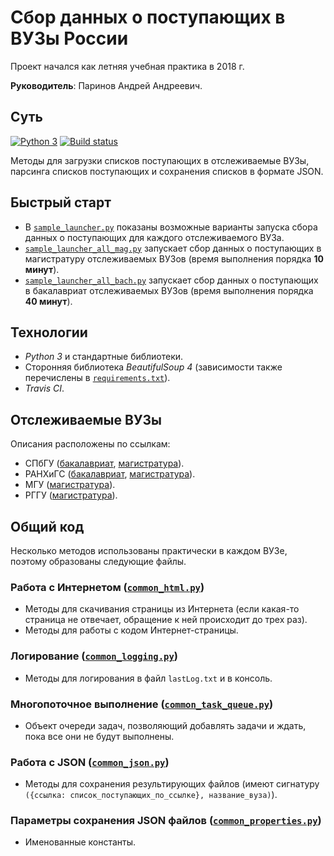 # Сбор данных о поступающих в ВУЗы России
Проект начался как летняя учебная практика в 2018 г.

**Руководитель**: Паринов Андрей Андреевич.

## Суть
[![Python 3](https://img.shields.io/badge/python-3.6-blue.svg)](https://www.python.org/downloads/release/python-360/)
[![Build status](https://travis-ci.org/SerVB/abit-analytics.svg?master)](https://travis-ci.org/SerVB/abit-analytics)

Методы для загрузки списков поступающих в отслеживаемые ВУЗы, парсинга списков поступающих и сохранения списков в формате JSON.

## Быстрый старт
- В [`sample_launcher.py`](sample_launcher.py) показаны возможные варианты запуска сбора данных о поступающих для каждого отслеживаемого ВУЗа.
- [`sample_launcher_all_mag.py`](sample_launcher_all_mag.py) запускает сбор данных о поступающих в магистратуру отслеживаемых ВУЗов (время выполнения порядка **10 минут**).
- [`sample_launcher_all_bach.py`](sample_launcher_all_bach.py) запускает сбор данных о поступающих в бакалавриат отслеживаемых ВУЗов (время выполнения порядка **40 минут**).

## Технологии
- *Python 3* и стандартные библиотеки.
- Сторонняя библиотека *BeautifulSoup 4* (зависимости также перечислены в [`requirements.txt`](requirements.txt)).
- *Travis CI*.

## Отслеживаемые ВУЗы
Описания расположены по ссылкам:
- СПбГУ ([бакалавриат](docs/spbu_bach.md), [магистратура](docs/spbu_mag.md)).
- РАНХиГС ([бакалавриат](docs/ranepa_bach.md), [магистратура](docs/ranepa_mag.md)).
- МГУ ([магистратура](docs/msu_mag.md)).
- РГГУ ([магистратура](docs/rggu_mag.md)).

## Общий код
Несколько методов использованы практически в каждом ВУЗе, поэтому образованы следующие файлы.

### Работа с Интернетом ([`common_html.py`](common_html.py))
- Методы для скачивания страницы из Интернета (если какая-то страница не отвечает, обращение к ней происходит до трех раз).
- Методы для работы с кодом Интернет-страницы.

### Логирование ([`common_logging.py`](common_logging.py))
- Методы для логирования в файл `lastLog.txt` и в консоль.

### Многопоточное выполнение ([`common_task_queue.py`](common_task_queue.py))
- Объект очереди задач, позволяющий добавлять задачи и ждать, пока все они не будут выполнены.

### Работа с JSON ([`common_json.py`](common_json.py))
- Методы для сохранения результирующих файлов (имеют сигнатуру `({ссылка: список_поступающих_по_ссылке}, название_вуза)`).

### Параметры сохранения JSON файлов ([`common_properties.py`](common_properties.py))
- Именованные константы.
